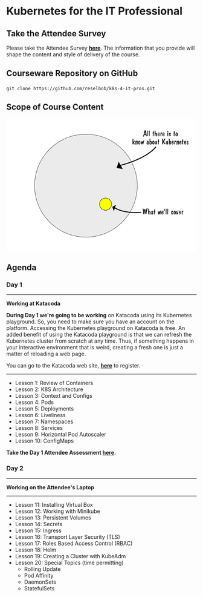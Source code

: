 # Kubernetes for the IT Professional

## Take the Attendee Survey

Please take the Attendee Survey **[here](https://www.surveymonkey.com/r/MNYDKVG)**. The information that 
you provide will shape the content and style of delivery of the course.

## Courseware Repository on GitHub

`git clone https://github.com/reselbob/k8s-4-it-pros.git`

## Scope of Course Content

![k8s Scope](./images/k8s-scope.png)

## Agenda

### Day 1

------

**Working at Katacoda** 

**During Day 1 we're going to be working** on Katacoda using its Kubernetes playground. So, you need to make sure you
have an account on the platform. Accessing the Kubernetes playground on Katacoda is free. An added benefit of using the
Katacoda playground is that we can refresh the Kubernetes cluster from scratch at any time. Thus, if something happens
in your interactive environment that is weird, creating a fresh one is just a matter of reloading a web page.

You can go to the Katacoda web site, **[here](https://katacoda.com)** to register.

------


* Lesson 1: Review of Containers
* Lesson 2: K8S Architecture
* Lesson 3: Context and Configs
* Lesson 4: Pods
* Lesson 5: Deployments
* Lesson 6: Liveliness
* Lesson 7: Namespaces
* Lesson 8: Services
* Lesson 9: Horizontal Pod Autoscaler
* Lesson 10: ConfigMaps

**Take the Day 1 Attendee Assessment [here](https://www.surveymonkey.com/r/JB733HN).**


### Day 2

------

**Working on the Attendee's Laptop**

------

* Lesson 11: Installing Virtual Box
* Lesson 12: Working with Minikube
* Lesson 13: Persistent Volumes
* Lesson 14: Secrets
* Lesson 15: Ingress
* Lesson 16: Transport Layer Security (TLS)
* Lesson 17: Roles Based Access Control (RBAC)
* Lesson 18: Helm
* Lesson 19: Creating a Cluster with KubeAdm
* Lesson 20: Special Topics (time permitting)
    * Rolling Update
    * Pod Affinity
    * DaemonSets
    * StatefulSets
